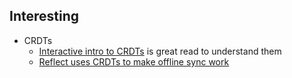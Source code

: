 ## Interesting

- CRDTs
  - [Interactive intro to CRDTs](https://news.ycombinator.com/item?id=37764581) is great read to understand them
  - [Reflect uses CRDTs to make offline sync work](https://twitter.com/maccaw/status/1709582282128822657)
